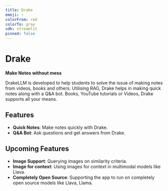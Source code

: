 ```yaml
---
title: Drake
emoji: ⚡
colorFrom: red
colorTo: gray
sdk: streamlit
pinned: false
---
```


# Drake
**Make Notes without mess**

DrakeLLM is developed to help students to solve the issue of making notes from videos, books and others. Utilising RAG, Drake helps in making quick notes along with a Q&A bot. Books, YouTube tutorials or Videos, Drake supports all your means.

## Features
- **Quick Notes**: Make notes quickly with Drake.
- **Q&A Bot**: Ask questions and get answers from Drake.

## Upcoming Features
- **Image Support**: Querying images on similarity criteria.
- **Image for context**: Using images for context in multimodal models like Llava.
- **Completely Open Source**: Supporting the app to run on completely open source models like Llava, Llama.